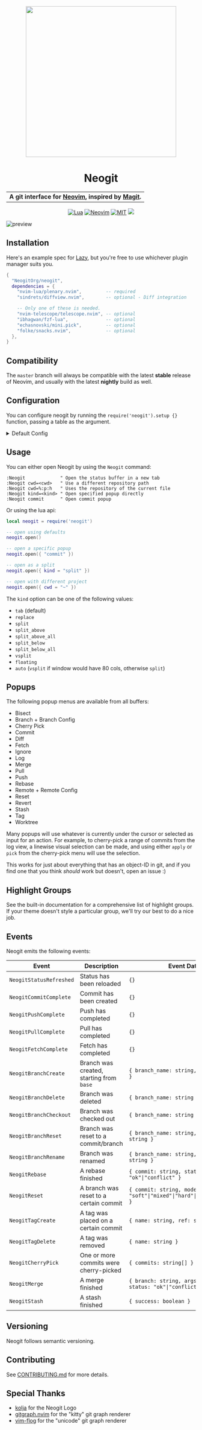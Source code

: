 <div align="center">
    <div>
        <div><img src="https://github.com/NeogitOrg/neogit/assets/7228095/7684545f-47b5-40e2-aedd-ccf56e0553f4" width="400px"/></div>
        <div><h1>Neogit</h1></div>
    </div>
    <table>
        <tr>
            <td>
                <strong>A git interface for <a href="https://neovim.io">Neovim</a>, inspired by <a href="https://magit.vc">Magit</a>.</strong>
            </td>
        </tr>
    </table>

  [![Lua](https://img.shields.io/badge/Lua-blue.svg?style=for-the-badge&logo=lua)](http://www.lua.org)
  [![Neovim](https://img.shields.io/badge/Neovim%200.10+-green.svg?style=for-the-badge&logo=neovim)](https://neovim.io)
  [![MIT](https://img.shields.io/badge/MIT-yellow.svg?style=for-the-badge)](https://opensource.org/licenses/MIT)
  <a href="https://dotfyle.com/plugins/NeogitOrg/neogit">
    <img src="https://dotfyle.com/plugins/NeogitOrg/neogit/shield?style=for-the-badge" />
  </a>
</div>


![preview](https://github.com/NeogitOrg/neogit/assets/7228095/d964cbb4-a557-4e97-ac5b-ea571a001f5c)


## Installation

Here's an example spec for [Lazy](https://github.com/folke/lazy.nvim), but you're free to use whichever plugin manager suits you.

```lua
{
  "NeogitOrg/neogit",
  dependencies = {
    "nvim-lua/plenary.nvim",         -- required
    "sindrets/diffview.nvim",        -- optional - Diff integration

    -- Only one of these is needed.
    "nvim-telescope/telescope.nvim", -- optional
    "ibhagwan/fzf-lua",              -- optional
    "echasnovski/mini.pick",         -- optional
    "folke/snacks.nvim",             -- optional
  },
}
```

## Compatibility

The `master` branch will always be compatible with the latest **stable** release of Neovim, and usually with the latest **nightly** build as well.

## Configuration

You can configure neogit by running the `require('neogit').setup {}` function, passing a table as the argument.

<details>
<summary>Default Config</summary>

```lua
local neogit = require("neogit")

neogit.setup {
  -- Hides the hints at the top of the status buffer
  disable_hint = false,
  -- Disables changing the buffer highlights based on where the cursor is.
  disable_context_highlighting = false,
  -- Disables signs for sections/items/hunks
  disable_signs = false,
  -- Offer to force push when branches diverge
  prompt_force_push = true,
  -- Changes what mode the Commit Editor starts in. `true` will leave nvim in normal mode, `false` will change nvim to
  -- insert mode, and `"auto"` will change nvim to insert mode IF the commit message is empty, otherwise leaving it in
  -- normal mode.
  disable_insert_on_commit = "auto",
  -- When enabled, will watch the `.git/` directory for changes and refresh the status buffer in response to filesystem
  -- events.
  filewatcher = {
    interval = 1000,
    enabled = true,
  },
  -- "ascii"   is the graph the git CLI generates
  -- "unicode" is the graph like https://github.com/rbong/vim-flog
  -- "kitty"   is the graph like https://github.com/isakbm/gitgraph.nvim - use https://github.com/rbong/flog-symbols if you don't use Kitty
  graph_style = "ascii",
  -- Show relative date by default. When set, use `strftime` to display dates
  commit_date_format = nil,
  log_date_format = nil,
  -- Show message with spinning animation when a git command is running.
  process_spinner = false,
  -- Used to generate URL's for branch popup action "pull request".
  git_services = {
    ["github.com"] = "https://github.com/${owner}/${repository}/compare/${branch_name}?expand=1",
    ["bitbucket.org"] = "https://bitbucket.org/${owner}/${repository}/pull-requests/new?source=${branch_name}&t=1",
    ["gitlab.com"] = "https://gitlab.com/${owner}/${repository}/merge_requests/new?merge_request[source_branch]=${branch_name}",
    ["azure.com"] = "https://dev.azure.com/${owner}/_git/${repository}/pullrequestcreate?sourceRef=${branch_name}&targetRef=${target}",
  },
  -- Allows a different telescope sorter. Defaults to 'fuzzy_with_index_bias'. The example below will use the native fzf
  -- sorter instead. By default, this function returns `nil`.
  telescope_sorter = function()
    return require("telescope").extensions.fzf.native_fzf_sorter()
  end,
  -- Persist the values of switches/options within and across sessions
  remember_settings = true,
  -- Scope persisted settings on a per-project basis
  use_per_project_settings = true,
  -- Table of settings to never persist. Uses format "Filetype--cli-value"
  ignored_settings = {},
  -- Configure highlight group features
  highlight = {
    italic = true,
    bold = true,
    underline = true
  },
  -- Set to false if you want to be responsible for creating _ALL_ keymappings
  use_default_keymaps = true,
  -- Neogit refreshes its internal state after specific events, which can be expensive depending on the repository size.
  -- Disabling `auto_refresh` will make it so you have to manually refresh the status after you open it.
  auto_refresh = true,
  -- Value used for `--sort` option for `git branch` command
  -- By default, branches will be sorted by commit date descending
  -- Flag description: https://git-scm.com/docs/git-branch#Documentation/git-branch.txt---sortltkeygt
  -- Sorting keys: https://git-scm.com/docs/git-for-each-ref#_options
  sort_branches = "-committerdate",
  -- Default for new branch name prompts
  initial_branch_name = "",
  -- Change the default way of opening neogit
  kind = "tab",
  -- Floating window style 
  floating = {
    relative = "editor",
    width = 0.8,
    height = 0.7,
    style = "minimal",
    border = "rounded",
  },
  -- Disable line numbers
  disable_line_numbers = true,
  -- Disable relative line numbers
  disable_relative_line_numbers = true,
  -- The time after which an output console is shown for slow running commands
  console_timeout = 2000,
  -- Automatically show console if a command takes more than console_timeout milliseconds
  auto_show_console = true,
  -- Automatically close the console if the process exits with a 0 (success) status
  auto_close_console = true,
  notification_icon = "󰊢",
  status = {
    show_head_commit_hash = true,
    recent_commit_count = 10,
    HEAD_padding = 10,
    HEAD_folded = false,
    mode_padding = 3,
    mode_text = {
      M = "modified",
      N = "new file",
      A = "added",
      D = "deleted",
      C = "copied",
      U = "updated",
      R = "renamed",
      DD = "unmerged",
      AU = "unmerged",
      UD = "unmerged",
      UA = "unmerged",
      DU = "unmerged",
      AA = "unmerged",
      UU = "unmerged",
      ["?"] = "",
    },
  },
  commit_editor = {
    kind = "tab",
    show_staged_diff = true,
    -- Accepted values:
    -- "split" to show the staged diff below the commit editor
    -- "vsplit" to show it to the right
    -- "split_above" Like :top split
    -- "vsplit_left" like :vsplit, but open to the left
    -- "auto" "vsplit" if window would have 80 cols, otherwise "split"
    staged_diff_split_kind = "split",
    spell_check = true,
  },
  commit_select_view = {
    kind = "tab",
  },
  commit_view = {
    kind = "vsplit",
    verify_commit = vim.fn.executable("gpg") == 1, -- Can be set to true or false, otherwise we try to find the binary
  },
  log_view = {
    kind = "tab",
  },
  rebase_editor = {
    kind = "auto",
  },
  reflog_view = {
    kind = "tab",
  },
  merge_editor = {
    kind = "auto",
  },
  preview_buffer = {
    kind = "floating_console",
  },
  popup = {
    kind = "split",
  },
  stash = {
    kind = "tab",
  },
  refs_view = {
    kind = "tab",
  },
  signs = {
    -- { CLOSED, OPENED }
    hunk = { "", "" },
    item = { ">", "v" },
    section = { ">", "v" },
  },
  -- Each Integration is auto-detected through plugin presence, however, it can be disabled by setting to `false`
  integrations = {
    -- If enabled, use telescope for menu selection rather than vim.ui.select.
    -- Allows multi-select and some things that vim.ui.select doesn't.
    telescope = nil,
    -- Neogit only provides inline diffs. If you want a more traditional way to look at diffs, you can use `diffview`.
    -- The diffview integration enables the diff popup.
    --
    -- Requires you to have `sindrets/diffview.nvim` installed.
    diffview = nil,

    -- If enabled, uses fzf-lua for menu selection. If the telescope integration
    -- is also selected then telescope is used instead
    -- Requires you to have `ibhagwan/fzf-lua` installed.
    fzf_lua = nil,

    -- If enabled, uses mini.pick for menu selection. If the telescope integration
    -- is also selected then telescope is used instead
    -- Requires you to have `echasnovski/mini.pick` installed.
    mini_pick = nil,

    -- If enabled, uses snacks.picker for menu selection. If the telescope integration
    -- is also selected then telescope is used instead
    -- Requires you to have `folke/snacks.nvim` installed.
    snacks = nil,
  },
  sections = {
    -- Reverting/Cherry Picking
    sequencer = {
      folded = false,
      hidden = false,
    },
    untracked = {
      folded = false,
      hidden = false,
    },
    unstaged = {
      folded = false,
      hidden = false,
    },
    staged = {
      folded = false,
      hidden = false,
    },
    stashes = {
      folded = true,
      hidden = false,
    },
    unpulled_upstream = {
      folded = true,
      hidden = false,
    },
    unmerged_upstream = {
      folded = false,
      hidden = false,
    },
    unpulled_pushRemote = {
      folded = true,
      hidden = false,
    },
    unmerged_pushRemote = {
      folded = false,
      hidden = false,
    },
    recent = {
      folded = true,
      hidden = false,
    },
    rebase = {
      folded = true,
      hidden = false,
    },
  },
  mappings = {
    commit_editor = {
      ["q"] = "Close",
      ["<c-c><c-c>"] = "Submit",
      ["<c-c><c-k>"] = "Abort",
      ["<m-p>"] = "PrevMessage",
      ["<m-n>"] = "NextMessage",
      ["<m-r>"] = "ResetMessage",
    },
    commit_editor_I = {
      ["<c-c><c-c>"] = "Submit",
      ["<c-c><c-k>"] = "Abort",
    },
    rebase_editor = {
      ["p"] = "Pick",
      ["r"] = "Reword",
      ["e"] = "Edit",
      ["s"] = "Squash",
      ["f"] = "Fixup",
      ["x"] = "Execute",
      ["d"] = "Drop",
      ["b"] = "Break",
      ["q"] = "Close",
      ["<cr>"] = "OpenCommit",
      ["gk"] = "MoveUp",
      ["gj"] = "MoveDown",
      ["<c-c><c-c>"] = "Submit",
      ["<c-c><c-k>"] = "Abort",
      ["[c"] = "OpenOrScrollUp",
      ["]c"] = "OpenOrScrollDown",
    },
    rebase_editor_I = {
      ["<c-c><c-c>"] = "Submit",
      ["<c-c><c-k>"] = "Abort",
    },
    finder = {
      ["<cr>"] = "Select",
      ["<c-c>"] = "Close",
      ["<esc>"] = "Close",
      ["<c-n>"] = "Next",
      ["<c-p>"] = "Previous",
      ["<down>"] = "Next",
      ["<up>"] = "Previous",
      ["<tab>"] = "InsertCompletion",
      ["<c-y>"] = "CopySelection",
      ["<space>"] = "MultiselectToggleNext",
      ["<s-space>"] = "MultiselectTogglePrevious",
      ["<c-j>"] = "NOP",
      ["<ScrollWheelDown>"] = "ScrollWheelDown",
      ["<ScrollWheelUp>"] = "ScrollWheelUp",
      ["<ScrollWheelLeft>"] = "NOP",
      ["<ScrollWheelRight>"] = "NOP",
      ["<LeftMouse>"] = "MouseClick",
      ["<2-LeftMouse>"] = "NOP",
    },
    -- Setting any of these to `false` will disable the mapping.
    popup = {
      ["?"] = "HelpPopup",
      ["A"] = "CherryPickPopup",
      ["d"] = "DiffPopup",
      ["M"] = "RemotePopup",
      ["P"] = "PushPopup",
      ["X"] = "ResetPopup",
      ["Z"] = "StashPopup",
      ["i"] = "IgnorePopup",
      ["t"] = "TagPopup",
      ["b"] = "BranchPopup",
      ["B"] = "BisectPopup",
      ["w"] = "WorktreePopup",
      ["c"] = "CommitPopup",
      ["f"] = "FetchPopup",
      ["l"] = "LogPopup",
      ["m"] = "MergePopup",
      ["p"] = "PullPopup",
      ["r"] = "RebasePopup",
      ["v"] = "RevertPopup",
    },
    status = {
      ["j"] = "MoveDown",
      ["k"] = "MoveUp",
      ["o"] = "OpenTree",
      ["q"] = "Close",
      ["I"] = "InitRepo",
      ["1"] = "Depth1",
      ["2"] = "Depth2",
      ["3"] = "Depth3",
      ["4"] = "Depth4",
      ["Q"] = "Command",
      ["<tab>"] = "Toggle",
      ["x"] = "Discard",
      ["s"] = "Stage",
      ["S"] = "StageUnstaged",
      ["<c-s>"] = "StageAll",
      ["u"] = "Unstage",
      ["K"] = "Untrack",
      ["U"] = "UnstageStaged",
      ["y"] = "ShowRefs",
      ["$"] = "CommandHistory",
      ["Y"] = "YankSelected",
      ["<c-r>"] = "RefreshBuffer",
      ["<cr>"] = "GoToFile",
      ["<s-cr>"] = "PeekFile",
      ["<c-v>"] = "VSplitOpen",
      ["<c-x>"] = "SplitOpen",
      ["<c-t>"] = "TabOpen",
      ["{"] = "GoToPreviousHunkHeader",
      ["}"] = "GoToNextHunkHeader",
      ["[c"] = "OpenOrScrollUp",
      ["]c"] = "OpenOrScrollDown",
      ["<c-k>"] = "PeekUp",
      ["<c-j>"] = "PeekDown",
      ["<c-n>"] = "NextSection",
      ["<c-p>"] = "PreviousSection",
    },
  },
}
```
</details>

## Usage

You can either open Neogit by using the `Neogit` command:

```vim
:Neogit             " Open the status buffer in a new tab
:Neogit cwd=<cwd>   " Use a different repository path
:Neogit cwd=%:p:h   " Uses the repository of the current file
:Neogit kind=<kind> " Open specified popup directly
:Neogit commit      " Open commit popup
```

Or using the lua api:

```lua
local neogit = require('neogit')

-- open using defaults
neogit.open()

-- open a specific popup
neogit.open({ "commit" })

-- open as a split
neogit.open({ kind = "split" })

-- open with different project
neogit.open({ cwd = "~" })
```

The `kind` option can be one of the following values:
- `tab`      (default)
- `replace`
- `split`
- `split_above`
- `split_above_all`
- `split_below`
- `split_below_all`
- `vsplit`
- `floating`
- `auto` (`vsplit` if window would have 80 cols, otherwise `split`)

## Popups

The following popup menus are available from all buffers:
- Bisect
- Branch + Branch Config
- Cherry Pick
- Commit
- Diff
- Fetch
- Ignore
- Log
- Merge
- Pull
- Push
- Rebase
- Remote + Remote Config
- Reset
- Revert
- Stash
- Tag
- Worktree

Many popups will use whatever is currently under the cursor or selected as input for an action. For example, to cherry-pick a range of commits from the log view, a linewise visual selection can be made, and using either `apply` or `pick` from the cherry-pick menu will use the selection.

This works for just about everything that has an object-ID in git, and if you find one that you think _should_ work but doesn't, open an issue :)

## Highlight Groups

See the built-in documentation for a comprehensive list of highlight groups. If your theme doesn't style a particular group, we'll try our best to do a nice job.


## Events

Neogit emits the following events:

| Event                   | Description                              | Event Data                                      |
|-------------------------|------------------------------------------|-------------------------------------------------|
| `NeogitStatusRefreshed` | Status has been reloaded                 | `{}`                                            |
| `NeogitCommitComplete`  | Commit has been created                  | `{}`                                            |
| `NeogitPushComplete`    | Push has completed                       | `{}`                                            |
| `NeogitPullComplete`    | Pull has completed                       | `{}`                                            |
| `NeogitFetchComplete`   | Fetch has completed                      | `{}`                                            |
| `NeogitBranchCreate`    | Branch was created, starting from `base` | `{ branch_name: string, base: string? }`        |
| `NeogitBranchDelete`    | Branch was deleted                       | `{ branch_name: string }`                       |
| `NeogitBranchCheckout`  | Branch was checked out                   | `{ branch_name: string }`                       |
| `NeogitBranchReset`     | Branch was reset to a commit/branch      | `{ branch_name: string, resetting_to: string }` |
| `NeogitBranchRename`    | Branch was renamed                       | `{ branch_name: string, new_name: string }`     |
| `NeogitRebase`        | A rebase finished                        | `{ commit: string, status: "ok"\|"conflict" }`    |
| `NeogitReset`         | A branch was reset to a certain commit   | `{ commit: string, mode: "soft"\|"mixed"\|"hard"\|"keep"\|"index" }` |
| `NeogitTagCreate`     | A tag was placed on a certain commit     | `{ name: string, ref: string }`                   |
| `NeogitTagDelete`     | A tag was removed                        | `{ name: string }`                                |
| `NeogitCherryPick`    | One or more commits were cherry-picked    | `{ commits: string[] }`                          |
| `NeogitMerge`         | A merge finished                          | `{ branch: string, args = string[], status: "ok"\|"conflict" }` |
| `NeogitStash`         | A stash finished                          | `{ success: boolean }` |

## Versioning

Neogit follows semantic versioning.

## Contributing

See [CONTRIBUTING.md](https://github.com/NeogitOrg/neogit/blob/master/CONTRIBUTING.md) for more details.

## Special Thanks

- [kolja](https://github.com/kolja) for the Neogit Logo
- [gitgraph.nvim](https://github.com/isakbm/gitgraph.nvim) for the "kitty" git graph renderer
- [vim-flog](https://github.com/rbong/vim-flog) for the "unicode" git graph renderer

